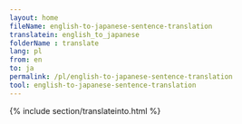 ```yaml
---
layout: home
fileName: english-to-japanese-sentence-translation
translatein: english_to_japanese
folderName : translate
lang: pl
from: en
to: ja
permalink: /pl/english-to-japanese-sentence-translation
tool: english-to-japanese-sentence-translation
---
```

{% include section/translateinto.html %}